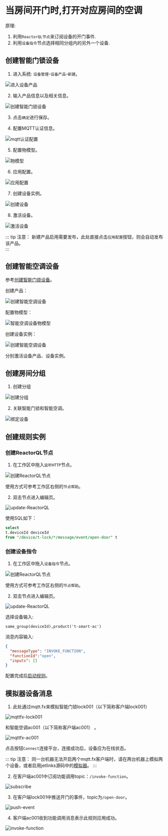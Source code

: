 # 当房间开门时,打开对应房间的空调

原理: 

1. 利用`ReactorQL节点`来订阅设备的开门事件. 
2. 利用`设备指令`节点选择相同分组内的另外一个设备.

## 创建智能门锁设备

1. 进入系统: `设备管理`-`设备产品`-`新建`。  

![进入设备产品](images/rule-engine/into-device-product.png)   

2. 输入产品信息以及相关信息。  

![创建智能门锁设备](images/rule-engine/create-lock-product.png)   

3. 点击`确定`进行保存。  

4. 配置MQTT认证信息。  

![mqtt认证配置](images/rule-engine/mqtt-auth.png)   

5. 配置物模型。  

![物模型](images/rule-engine/lock-open-event.png)   

6. 应用配置。  

![应用配置](images/rule-engine/deploy-lock-product.png)   

7. 创建设备实例。  

![创建设备](images/rule-engine/create-lock001.png)   

8. 激活设备。  

![激活设备](images/rule-engine/active-device-lock001.png)   

::: tip 注意：
新建产品启用需要发布，此处直接点击`应用配置`按钮，则会自动发布该产品。  
:::

## 创建智能空调设备

参考[创建智能门锁设备](#创建智能门锁设备)。  

创建产品： 
 
![创建智能空调设备](images/rule-engine/create-ac-product.png)  

配置物模型：  

![智能空调设备物模型](images/rule-engine/ac-open-function.png)  

创建设备实例：  

![创建智能空调设备](images/rule-engine/create-device-ac001.png)  

分别激活设备产品、设备实例。  

## 创建房间分组

1. 创建分组

![创建分组](images/rule-engine/create-device-group.png)  

2. 关联智能门锁和智能空调。  

![绑定设备](images/rule-engine/bind-device.png)  

## 创建规则实例

### 创建ReactorQL节点

1. 在工作区中拖入`监听HTTP`节点。  

![创建ReactorQL节点](images/rule-engine/reactorQL-node.png)

使用方式可参考工作区右侧的`节点帮助`。  

2. 双击节点进入编辑页。  

![update-ReactorQL](images/rule-engine/update-ReactorQL-lock.png)  

使用SQL如下：  

```sql
select 
t.deviceId deviceId
from "/device/t-lock/*/message/event/open-door" t
```

### 创建设备指令

1. 在工作区中拖入`设备指令`节点。  

![创建ReactorQL节点](images/rule-engine/device-command-node.png)

使用方式可参考工作区右侧的`节点帮助`。  

2. 双击节点进入编辑页。  

![update-ReactorQL](images/rule-engine/update-device-command-node.png)  

选择设备输入:
```text
same_group(deviceId),product('t-smart-ac')
```

消息内容输入:
```json
{
  "messageType": "INVOKE_FUNCTION",
  "functionId":"open",
  "inputs": []
}
```

配置完成后[启动规则](../basics-guide/course/rule-engine-nodered.md#保存)。  
## 模拟器设备消息

1. 此处通过mqtt.fx来模拟智能门锁lock001（以下简称客户端lock001）   

![mqttfx-lock001](images/rule-engine/mqttfx-lock001.png)  

和智能空调ac001（以下简称客户端ac001） 。  

![mqttfx-ac001](images/rule-engine/mqttfx-ac001.png)  

点击按钮`Connect`连接平台，连接成功后，设备应为在线状态。  

::: tip 注意： 
同一台机器无法开启两个mqtt.fx客户端时，请在两台机器上模拟两个设备，或者启用jetlinks源码中的[模拟器](https://github.com/jetlinks/jetlinks-community/tree/master/simulator)。
:::

2. 在客户端ac001中订阅功能调用topic：`/invoke-function`。  

![subscribe](images/rule-engine/subscribe-function.png)  

3. 在客户端lock001中推送开门的事件，topic为`/open-door`。  

![push-event](images/rule-engine/push-event.png)  

4. 客户端ac001收到功能调用消息表示此规则应用成功。  

![invoke-function](images/rule-engine/invoke-function.png)  